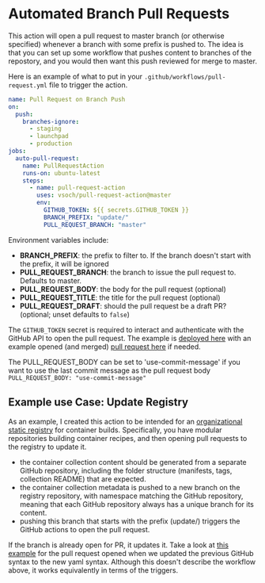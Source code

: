 # Automated Branch Pull Requests

This action will open a pull request to master branch (or otherwise specified)
whenever a branch with some prefix is pushed to. The idea is that you can
set up some workflow that pushes content to branches of the repostory,
and you would then want this push reviewed for merge to master.

Here is an example of what to put in your `.github/workflows/pull-request.yml` file to
trigger the action.

```yaml
name: Pull Request on Branch Push
on:
  push:
    branches-ignore:
      - staging
      - launchpad
      - production
jobs:
  auto-pull-request:
    name: PullRequestAction
    runs-on: ubuntu-latest
    steps:
      - name: pull-request-action
        uses: vsoch/pull-request-action@master
        env:
          GITHUB_TOKEN: ${{ secrets.GITHUB_TOKEN }}
          BRANCH_PREFIX: "update/"
          PULL_REQUEST_BRANCH: "master"
```

Environment variables include:

  - **BRANCH_PREFIX**: the prefix to filter to. If the branch doesn't start with the prefix, it will be ignored
  - **PULL_REQUEST_BRANCH**: the branch to issue the pull request to. Defaults to master.
  - **PULL_REQUEST_BODY**: the body for the pull request (optional) 
  - **PULL_REQUEST_TITLE**: the title for the pull request  (optional)
  - **PULL_REQUEST_DRAFT**: should the pull request be a draft PR? (optional; unset defaults to `false`)

The `GITHUB_TOKEN` secret is required to interact and authenticate with the GitHub API to open
the pull request. The example is [deployed here](https://github.com/vsoch/pull-request-action-example) with an example opened (and merged) [pull request here](https://github.com/vsoch/pull-request-action-example/pull/1) if needed.

The PULL_REQUEST_BODY can be set to 'use-commit-message' if you want to use the last commit message as the pull request body
```PULL_REQUEST_BODY: "use-commit-message"```


## Example use Case: Update Registry

As an example, I created this action to be intended for an 
[organizational static registry](https://www.github.com/singularityhub/registry-org) for container builds. 
Specifically, you have modular repositories building container recipes, and then opening pull requests to the 
registry to update it. 

 - the container collection content should be generated from a separate GitHub repository, including the folder structure (manifests, tags, collection README) that are expected.
 - the container collection metadata is pushed to a new branch on the registry repository, with namespace matching the GitHub repository, meaning that each GitHub repository always has a unique branch for its content.
 - pushing this branch that starts with the prefix (update/<namespace>) triggers the GitHub actions to open the pull request.

If the branch is already open for PR, it updates it. Take a look at [this example](https://github.com/singularityhub/registry-org/pull/8)
for the pull request opened when we updated the previous GitHub syntax to the new yaml syntax. Although this
doesn't describe the workflow above, it works equivalently in terms of the triggers.
